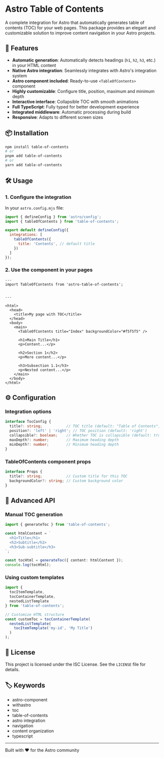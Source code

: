 # Astro Table of Contents

A complete integration for Astro that automatically generates table of contents (TOC) for your web pages. This package provides an elegant and customizable solution to improve content navigation in your Astro projects.

## 🚀 Features

- **Automatic generation**: Automatically detects headings (`h1`, `h2`, `h3`, etc.) in your HTML content
- **Native Astro integration**: Seamlessly integrates with Astro's integration system
- **Astro component included**: Ready-to-use `<TableOfContents>` component
- **Highly customizable**: Configure title, position, maximum and minimum depth
- **Interactive interface**: Collapsible TOC with smooth animations
- **Full TypeScript**: Fully typed for better development experience
- **Integrated middleware**: Automatic processing during build
- **Responsive**: Adapts to different screen sizes

## 📦 Installation

```bash
npm install table-of-contents
# or
pnpm add table-of-contents
# or 
yarn add table-of-contents
```

## 🛠️ Usage

### 1. Configure the integration

In your `astro.config.mjs` file:

```javascript
import { defineConfig } from 'astro/config';
import { tableOfContents } from 'table-of-contents';

export default defineConfig({
  integrations: [
    tableOfContents({
      title: 'Contents', // default title
    })
  ]
});
```

### 2. Use the component in your pages

```astro
---
import TableOfContents from 'astro-table-of-contents';


---

<html>
  <head>
    <title>My page with TOC</title>
  </head>
  <body>
    <main>
      <TableOfContents title="Index" backgroundColor="#f5f5f5" />
      
      <h1>Main Title</h1>
      <p>Content...</p>
      
      <h2>Section 1</h2>
      <p>More content...</p>
      
      <h3>Subsection 1.1</h3>
      <p>Nested content...</p>
    </main>
  </body>
</html>
```

## ⚙️ Configuration

### Integration options

```typescript
interface TocConfig {
  title?: string;           // TOC title (default: "Table of Contents")
  position?: 'left' | 'right'; // TOC position (default: 'right')
  collapsible?: boolean;    // Whether TOC is collapsible (default: true)
  maxDepth?: number;        // Maximum heading depth
  minDepth?: number;        // Minimum heading depth
}
```

### TableOfContents component props

```typescript
interface Props {
  title?: string;           // Custom title for this TOC
  backgroundColor?: string; // Custom background color
}
```

## 🔧 Advanced API

### Manual TOC generation

```typescript
import { generateToc } from 'table-of-contents';

const htmlContent = `
  <h1>Title</h1>
  <h2>Subtitle</h2>
  <h3>Sub-subtitle</h3>
`;

const tocHtml = generateToc({ content: htmlContent });
console.log(tocHtml);
```

### Using custom templates

```typescript
import { 
  tocItemTemplate, 
  tocContainerTemplate, 
  nestedListTemplate 
} from 'table-of-contents';

// Customize HTML structure
const customToc = tocContainerTemplate(
  nestedListTemplate(
    tocItemTemplate('my-id', 'My Title')
  )
);
```

## 📝 License

This project is licensed under the ISC License. See the `LICENSE` file for details.

## 🏷️ Keywords

- astro-component
- withastro
- toc
- table-of-contents
- astro integration
- navigation
- content organization
- typescript

---

Built with ❤️ for the Astro community